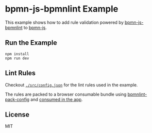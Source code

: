 # bpmn-js-bpmnlint Example

This example shows how to add rule validation powered by [bpmn-js-bpmnlint](https://github.com/bpmn-io/bpmn-js-bpmnlint) to [bpmn-js](https://github.com/bpmn-io/bpmn-js).


## Run the Example

```
npm install
npm run dev
```


## Lint Rules

Checkout [`./src/config.json`](./src/config.json) for the lint rules used in the example.

The rules are packed to a browser consumable bundle using [bpmnlint-pack-config](https://github.com/nikku/bpmnlint-pack-config) and [consumed in the app](./src/app.js).


## License

MIT
